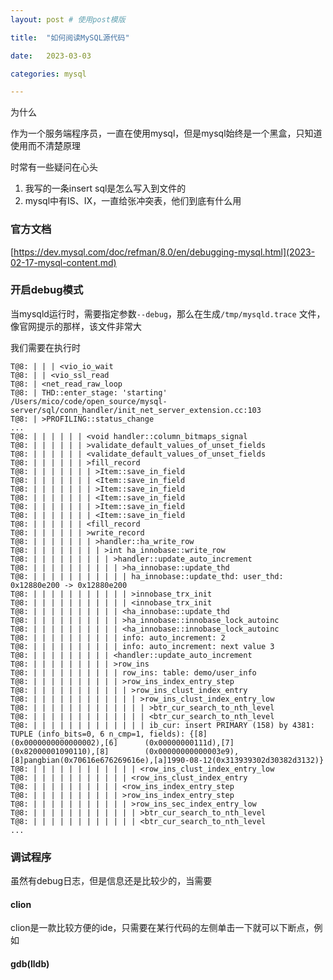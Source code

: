 ```yaml
---
layout: post # 使用post模版

title:  "如何阅读MySQL源代码"

date:   2023-03-03

categories: mysql

---
```


为什么

作为一个服务端程序员，一直在使用mysql，但是mysql始终是一个黑盒，只知道使用而不清楚原理

时常有一些疑问在心头
1. 我写的一条insert sql是怎么写入到文件的
2. mysql中有IS、IX，一直给张冲突表，他们到底有什么用
### 官方文档

[https://dev.mysql.com/doc/refman/8.0/en/debugging-mysql.html](2023-02-17-mysql-content.md)

### 开启debug模式

当mysqld运行时，需要指定参数`--debug`，那么在生成`/tmp/mysqld.trace` 文件，像官网提示的那样，该文件非常大

我们需要在执行时

```log
T@8: | | | <vio_io_wait
T@8: | | <vio_ssl_read
T@8: | <net_read_raw_loop
T@8: | THD::enter_stage: 'starting' /Users/mico/code/open_source/mysql-server/sql/conn_handler/init_net_server_extension.cc:103
T@8: | >PROFILING::status_change
...
T@8: | | | | | | <void handler::column_bitmaps_signal
T@8: | | | | | | >validate_default_values_of_unset_fields
T@8: | | | | | | <validate_default_values_of_unset_fields
T@8: | | | | | | >fill_record
T@8: | | | | | | | >Item::save_in_field
T@8: | | | | | | | <Item::save_in_field
T@8: | | | | | | | >Item::save_in_field
T@8: | | | | | | | <Item::save_in_field
T@8: | | | | | | | >Item::save_in_field
T@8: | | | | | | | <Item::save_in_field
T@8: | | | | | | <fill_record
T@8: | | | | | | >write_record
T@8: | | | | | | | >handler::ha_write_row
T@8: | | | | | | | | >int ha_innobase::write_row
T@8: | | | | | | | | | >handler::update_auto_increment
T@8: | | | | | | | | | | >ha_innobase::update_thd
T@8: | | | | | | | | | | | ha_innobase::update_thd: user_thd: 0x12880e200 -> 0x12880e200
T@8: | | | | | | | | | | | >innobase_trx_init
T@8: | | | | | | | | | | | <innobase_trx_init
T@8: | | | | | | | | | | <ha_innobase::update_thd
T@8: | | | | | | | | | | >ha_innobase::innobase_lock_autoinc
T@8: | | | | | | | | | | <ha_innobase::innobase_lock_autoinc
T@8: | | | | | | | | | | info: auto_increment: 2
T@8: | | | | | | | | | | info: auto_increment: next value 3
T@8: | | | | | | | | | <handler::update_auto_increment
T@8: | | | | | | | | | >row_ins
T@8: | | | | | | | | | | row_ins: table: demo/user_info
T@8: | | | | | | | | | | >row_ins_index_entry_step
T@8: | | | | | | | | | | | >row_ins_clust_index_entry
T@8: | | | | | | | | | | | | >row_ins_clust_index_entry_low
T@8: | | | | | | | | | | | | | >btr_cur_search_to_nth_level
T@8: | | | | | | | | | | | | | <btr_cur_search_to_nth_level
T@8: | | | | | | | | | | | | | ib_cur: insert PRIMARY (158) by 4381: TUPLE (info_bits=0, 6 n_cmp=1, fields): {[8]        (0x0000000000000002),[6]      (0x00000000111d),[7]       (0x82000001090110),[8]        (0x00000000000003e9),[8]pangbian(0x70616e676269616e),[a]1990-08-12(0x313939302d30382d3132)}
T@8: | | | | | | | | | | | | <row_ins_clust_index_entry_low
T@8: | | | | | | | | | | | <row_ins_clust_index_entry
T@8: | | | | | | | | | | <row_ins_index_entry_step
T@8: | | | | | | | | | | >row_ins_index_entry_step
T@8: | | | | | | | | | | | >row_ins_sec_index_entry_low
T@8: | | | | | | | | | | | | >btr_cur_search_to_nth_level
T@8: | | | | | | | | | | | | <btr_cur_search_to_nth_level
...
```

### 调试程序

虽然有debug日志，但是信息还是比较少的，当需要

#### clion

clion是一款比较方便的ide，只需要在某行代码的左侧单击一下就可以下断点，例如

#### gdb(lldb)




